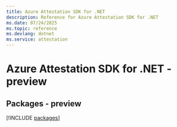 ```yaml
---
title: Azure Attestation SDK for .NET
description: Reference for Azure Attestation SDK for .NET
ms.date: 07/24/2025
ms.topic: reference
ms.devlang: dotnet
ms.service: attestation
---
```

# Azure Attestation SDK for .NET - preview
## Packages - preview
[!INCLUDE [packages](attestation-index.md)]